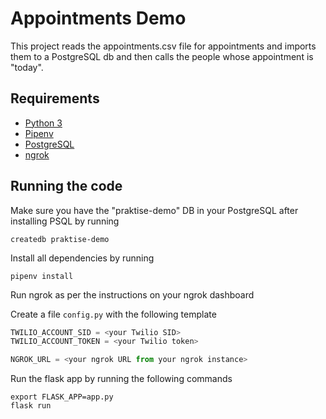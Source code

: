 # Appointments Demo

This project reads the appointments.csv file for appointments and imports them to a PostgreSQL db and then calls the people whose appointment is "today".

## Requirements
* [Python 3](https://www.python.org/downloads/release/python-370/)
* [Pipenv](https://docs.pipenv.org/#install-pipenv-today)
* [PostgreSQL](https://www.postgresql.org/download/)
* [ngrok](https://ngrok.com/download)

## Running the code

Make sure you have the "praktise-demo" DB in your PostgreSQL after installing PSQL by running 
```
createdb praktise-demo
```

Install all dependencies by running
```
pipenv install
```

Run ngrok as per the instructions on your ngrok dashboard

Create a file `config.py` with the following template
```python
TWILIO_ACCOUNT_SID = <your Twilio SID>
TWILIO_ACCOUNT_TOKEN = <your Twilio token>

NGROK_URL = <your ngrok URL from your ngrok instance>
```

Run the flask app by running the following commands
```
export FLASK_APP=app.py
flask run
```